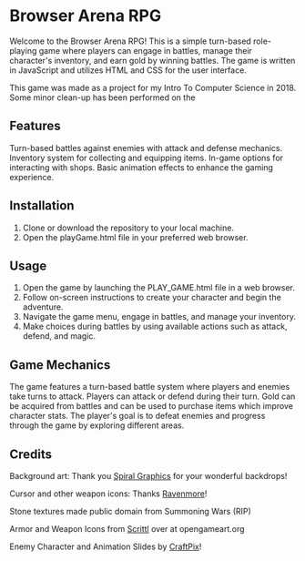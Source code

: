 # Browser Arena RPG
Welcome to the Browser Arena RPG! This is a simple turn-based role-playing game where players can engage in battles, manage their character's inventory, and earn gold by winning battles. The game is written in JavaScript and utilizes HTML and CSS for the user interface.

This game was made as a project for my Intro To Computer Science in 2018. Some minor clean-up has been performed on the 

## Features
Turn-based battles against enemies with attack and defense mechanics.
Inventory system for collecting and equipping items.
In-game options for interacting with shops.
Basic animation effects to enhance the gaming experience.

## Installation
1. Clone or download the repository to your local machine.
2. Open the playGame.html file in your preferred web browser.
   
## Usage
1. Open the game by launching the PLAY_GAME.html file in a web browser.
2. Follow on-screen instructions to create your character and begin the adventure.
3. Navigate the game menu, engage in battles, and manage your inventory.
4. Make choices during battles by using available actions such as attack, defend, and magic.

## Game Mechanics
The game features a turn-based battle system where players and enemies take turns to attack.
Players can attack or defend during their turn.
Gold can be acquired from battles and can be used to purchase items which improve character stats.
The player's goal is to defeat enemies and progress through the game by exploring different areas.

## Credits
Background art: Thank you [Spiral Graphics](http://blog.spiralgraphics.biz/2011/02/nine-cartoon-backdrops.html) for your wonderful backdrops!

Cursor and other weapon icons: Thanks [Ravenmore](http://dycha.net)!

Stone textures made public domain from Summoning Wars (RIP)

Armor and Weapon Icons from [Scrittl](https://opengameart.org/users/scrittl) over at opengameart.org

Enemy Character and Animation Slides by [CraftPix](https://craftpix.net/)!
